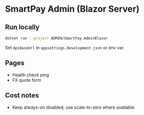 # SmartPay Admin (Blazor Server)

## Run locally
```bash
dotnet run --project ADMIN/SmartPay.AdminBlazor
```

Set `ApiBaseUrl` in `appsettings.Development.json` or env var.

## Pages
- Health check ping
- FX quote form

## Cost notes
- Keep always-on disabled; use scale-to-zero where available.